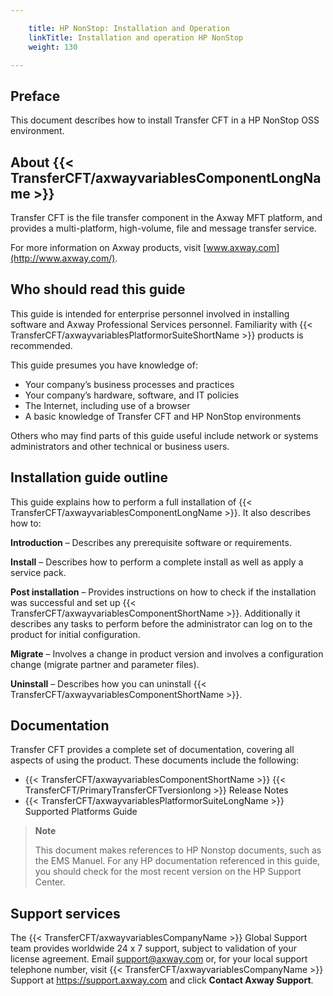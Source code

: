```yaml
---

    title: HP NonStop: Installation and Operation
    linkTitle: Installation and operation HP NonStop
    weight: 130

---
```

## Preface

This document describes how to install Transfer CFT in a HP NonStop OSS environment.

## About {{< TransferCFT/axwayvariablesComponentLongName  >}}

Transfer CFT is the file transfer component in the Axway MFT platform, and provides a multi-platform, high-volume, file and message transfer service.

For more information on Axway products, visit [www.axway.com](http://www.axway.com/).

## Who should read this guide

This guide is intended for enterprise personnel involved in installing software and Axway Professional Services personnel. Familiarity with {{< TransferCFT/axwayvariablesPlatformorSuiteShortName  >}} products is recommended.

This guide presumes you have knowledge of:

- Your company’s business processes and practices
- Your company’s hardware, software, and IT policies
- The Internet, including use of a browser
- A basic knowledge of Transfer CFT and HP NonStop environments

Others who may find parts of this guide useful include network or systems administrators and other technical or business users.

## Installation guide outline

This guide explains how to perform a full installation of {{< TransferCFT/axwayvariablesComponentLongName  >}}. It also describes how to:

**Introduction** – Describes any prerequisite software or requirements.

**Install** – Describes how to perform a complete install as well as apply a service pack.

**Post installation** – Provides instructions on how to check if the installation was successful and set up {{< TransferCFT/axwayvariablesComponentShortName  >}}. Additionally it describes any tasks to perform before the administrator can log on to the product for initial configuration.

**Migrate** – Involves a change in product version and involves a configuration change (migrate partner and parameter files).

**Uninstall** – Describes how you can uninstall {{< TransferCFT/axwayvariablesComponentShortName  >}}.

## Documentation

Transfer CFT provides a complete set of documentation, covering all aspects of using the product. These documents include the following:

- {{< TransferCFT/axwayvariablesComponentShortName >}} {{< TransferCFT/PrimaryTransferCFTversionlong >}} Release Notes
- {{< TransferCFT/axwayvariablesPlatformorSuiteLongName >}} Supported Platforms Guide

> **Note**
>
> This document makes references to HP Nonstop documents, such as the EMS Manuel. For any HP documentation referenced in this guide, you should check for the most recent version on the HP Support Center.

## Support services

The {{< TransferCFT/axwayvariablesCompanyName  >}} Global Support team provides worldwide 24 x 7 support, subject to validation of your license agreement. Email <support@axway.com> or, for your local support telephone number, visit {{< TransferCFT/axwayvariablesCompanyName  >}} Support at <a href="https://support.axway.com/" class="hyperlink">https://support.axway.com</a> and click **Contact Axway Support**.

